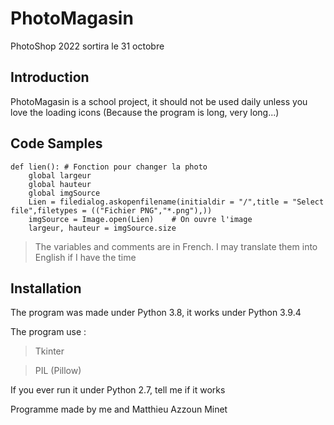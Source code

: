 # PhotoMagasin
PhotoShop 2022 sortira le 31 octobre
## Introduction

PhotoMagasin is a school project, it should not be used daily unless you love the loading icons (Because the program is long, very long...)


## Code Samples

```
def lien(): # Fonction pour changer la photo
    global largeur
    global hauteur
    global imgSource
    Lien = filedialog.askopenfilename(initialdir = "/",title = "Select file",filetypes = (("Fichier PNG","*.png"),))
    imgSource = Image.open(Lien)    # On ouvre l'image 
    largeur, hauteur = imgSource.size
```
> The variables and comments are in French.
I may translate them into English if I have the time

## Installation

The program was made under Python 3.8, it works under Python 3.9.4

The program use :
> Tkinter

> PIL (Pillow)

If you ever run it under Python 2.7, tell me if it works 

Programme made by me and Matthieu Azzoun Minet
